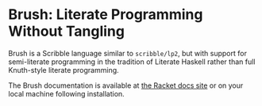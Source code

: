 Brush: Literate Programming Without Tangling
========================================================

Brush is a Scribble language similar to `scribble/lp2`, but with support for semi-literate programming in the tradition of Literate Haskell rather than full Knuth-style literate programming.

The Brush documentation is available at [the Racket docs site](https://docs.racket-lang.org/brush/index.html) or on your local machine following installation.
